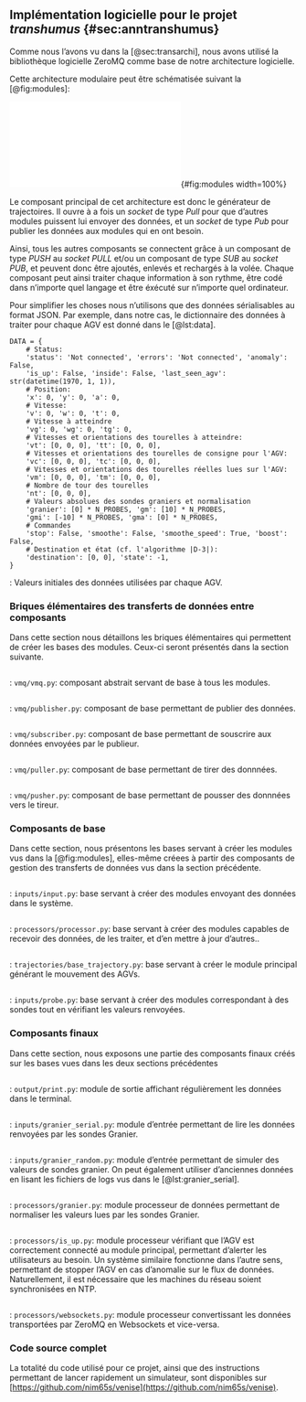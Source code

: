 ## Implémentation logicielle pour le projet *transhumus* {#sec:anntranshumus}

Comme nous l’avons vu dans la [@sec:transarchi], nous avons utilisé la bibliothèque logicielle ZeroMQ comme base de
notre architecture logicielle.

Cette architecture modulaire peut être schématisée suivant la [@fig:modules]:

![Modules de l’architecture logicielle du projet *transhumus*](tikz/modules.pdf){#fig:modules width=100%}

Le composant principal de cet architecture est donc le générateur de trajectoires. Il ouvre à a fois un *socket* de
type *Pull* pour que d’autres modules puissent lui envoyer des données, et un *socket* de type *Pub* pour publier les
données aux modules qui en ont besoin.

Ainsi, tous les autres composants se connectent grâce à un composant de type *PUSH* au *socket PULL* et/ou un composant
de type *SUB* au *socket PUB*, et peuvent donc être ajoutés, enlevés et rechargés à la volée. Chaque composant peut
ainsi traiter chaque information à son rythme, être codé dans n’importe quel langage et être éxécuté sur n’importe quel
ordinateur.

Pour simplifier les choses nous n’utilisons que des données sérialisables au format JSON.  Par exemple, dans notre cas,
le dictionnaire des données à traiter pour chaque AGV est donné dans le [@lst:data].

```{#lst:data .python}
DATA = {
    # Status:
    'status': 'Not connected', 'errors': 'Not connected', 'anomaly': False,
    'is_up': False, 'inside': False, 'last_seen_agv': str(datetime(1970, 1, 1)),
    # Position:
    'x': 0, 'y': 0, 'a': 0,
    # Vitesse:
    'v': 0, 'w': 0, 't': 0,
    # Vitesse à atteindre
    'vg': 0, 'wg': 0, 'tg': 0,
    # Vitesses et orientations des tourelles à atteindre:
    'vt': [0, 0, 0], 'tt': [0, 0, 0],
    # Vitesses et orientations des tourelles de consigne pour l'AGV:
    'vc': [0, 0, 0], 'tc': [0, 0, 0],
    # Vitesses et orientations des tourelles réelles lues sur l'AGV:
    'vm': [0, 0, 0], 'tm': [0, 0, 0],
    # Nombre de tour des tourelles
    'nt': [0, 0, 0],
    # Valeurs absolues des sondes graniers et normalisation
    'granier': [0] * N_PROBES, 'gm': [10] * N_PROBES,
    'gmi': [-10] * N_PROBES, 'gma': [0] * N_PROBES,
    # Commandes
    'stop': False, 'smoothe': False, 'smoothe_speed': True, 'boost': False,
    # Destination et état (cf. l'algorithme |D-3|):
    'destination': [0, 0], 'state': -1,
}
```

: Valeurs initiales des données utilisées par chaque AGV.

### Briques élémentaires des transferts de données entre composants

Dans cette section nous détaillons les briques élémentaires qui permettent de créer les bases des modules. Ceux-ci
seront présentés dans la section suivante.

```{#lst:vmq .python include=venise/transhumus/vmq/vmq.py}
```

: `vmq/vmq.py`: composant abstrait servant de base à tous les modules.

```{#lst:pub .python include=venise/transhumus/vmq/publisher.py}
```

: `vmq/publisher.py`: composant de base permettant de publier des données.

```{#lst:sub .python include=venise/transhumus/vmq/subscriber.py}
```

: `vmq/subscriber.py`: composant de base permettant de souscrire aux données envoyées par le publieur.

```{#lst:pull .python include=venise/transhumus/vmq/puller.py}
```

: `vmq/puller.py`: composant de base permettant de tirer des donnnées.

```{#lst:push .python include=venise/transhumus/vmq/pusher.py}
```

: `vmq/pusher.py`: composant de base permettant de pousser des donnnées vers le tireur.

### Composants de base

Dans cette section, nous présentons les bases servant à créer les modules vus dans la [@fig:modules], elles-même créees
à partir des composants de gestion des transferts de données vus dans la section précédente.

```{#lst:input .python include=venise/transhumus/inputs/input.py}
```

: `inputs/input.py`: base servant à créer des modules envoyant des données dans le système.

```{#lst:processor .python include=venise/transhumus/processors/processor.py}
```

: `processors/processor.py`: base servant à créer des modules capables de recevoir des données, de les traiter, et d’en
mettre à jour d’autres..

```{#lst:base_trajectory .python include=venise/transhumus/trajectories/base_trajectory.py}
```

: `trajectories/base_trajectory.py`: base servant à créer le module principal générant le mouvement des AGVs.

```{#lst:probe .python include=venise/transhumus/inputs/probe.py}
```

: `inputs/probe.py`: base servant à créer des modules correspondant à des sondes tout en vérifiant les
valeurs renvoyées.

### Composants finaux

Dans cette section, nous exposons une partie des composants finaux créés sur les bases vues dans les deux sections
précédentes

```{#lst:print .python include=venise/transhumus/outputs/print.py}
```

: `output/print.py`: module de sortie affichant régulièrement les données dans le terminal.

```{#lst:granier_serial .python include=venise/transhumus/inputs/granier_serial.py}
```

: `inputs/granier_serial.py`: module d’entrée permettant de lire les données renvoyées par les sondes Granier.

```{#lst:granier_random .python include=venise/transhumus/inputs/granier_random.py}
```

: `inputs/granier_random.py`: module d’entrée permettant de simuler des valeurs de sondes granier. On peut également
utiliser d’anciennes données en lisant les fichiers de logs vus dans le [@lst:granier_serial].

```{#lst:granier .python include=venise/transhumus/processors/granier.py}
```

: `processors/granier.py`: module processeur de données permettant de normaliser les valeurs lues par les sondes
Granier.

```{#lst:is_up .python include=venise/transhumus/processors/is_up.py}
```

: `processors/is_up.py`: module processeur vérifiant que l’AGV est correctement connecté au module principal,
permettant d’alerter les utilisateurs au besoin. Un système similaire fonctionne dans l’autre sens, permettant de
stopper l’AGV en cas d’anomalie sur le flux de données. Naturellement, il est nécessaire que les machines du réseau
soient synchronisées en NTP.


```{#lst:websockets .python include=venise/transhumus/processors/websockets.py}
```

: `processors/websockets.py`: module processeur convertissant les données transportées par ZeroMQ en Websockets et
vice-versa.

### Code source complet

La totalité du code utilisé pour ce projet, ainsi que des instructions permettant de lancer rapidement un simulateur,
sont disponibles sur [https://github.com/nim65s/venise](https://github.com/nim65s/venise).
